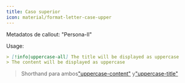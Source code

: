 ```yaml
---
title: Caso superior
icon: material/format-letter-case-upper
---
```


Metadatos de callout: "Persona-ll"

Usage:

```md
> [!info|uppercase-all] The title will be displayed as uppercase
> The content will be displayed as uppercase
```
> Shorthand para ambos["uppercase-content"](../content-styling/page-4.md)
> y["uppercase-title"](../title-styling/page-14.md)
